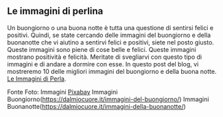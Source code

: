 ## Le immagini di perlina

Un buongiorno o una buona notte è tutta una questione di sentirsi felici e positivi. Quindi, se state cercando delle immagini del buongiorno e della buonanotte che vi aiutino a sentirvi felici e positivi, siete nel posto giusto.
Queste immagini sono piene di cose belle e felici. Queste immagini mostrano positività e felicità.
Meritate di svegliarvi con questo tipo di immagini e di andare a dormire con esse.
In questo post del blog, vi mostreremo 10 delle migliori immagini del buongiorno e della buona notte. [Le Immagini di Perla](https://perlina.herokuapp.com/).

Fonte Foto:
Immagini [Pixabay](https://pixabay.com/)
Immagini Buongiorno(https://dalmiocuore.it/immagini-del-buongiorno/)
Immagini Buonanotte(https://dalmiocuore.it/immagini-della-buonanotte/)
